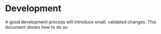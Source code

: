 # Development
A good development process will introduce small, validated changes. This document shows how to do so

